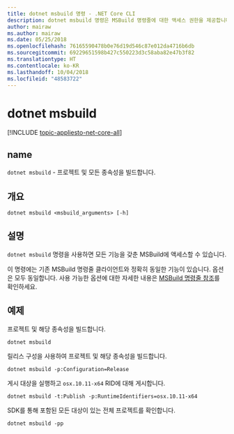 ```yaml
---
title: dotnet msbuild 명령 - .NET Core CLI
description: dotnet msbuild 명령은 MSBuild 명령줄에 대한 액세스 권한을 제공합니다.
author: mairaw
ms.author: mairaw
ms.date: 05/25/2018
ms.openlocfilehash: 76165590478b0e76d19d546c87e012da4716b6db
ms.sourcegitcommit: 69229651598b427c550223d3c58aba82e47b3f82
ms.translationtype: HT
ms.contentlocale: ko-KR
ms.lasthandoff: 10/04/2018
ms.locfileid: "48583722"
---
```

# <a name="dotnet-msbuild"></a>dotnet msbuild

[!INCLUDE [topic-appliesto-net-core-all](../../../includes/topic-appliesto-net-core-all.md)]

## <a name="name"></a>name

`dotnet msbuild` - 프로젝트 및 모든 종속성을 빌드합니다.

## <a name="synopsis"></a>개요

`dotnet msbuild <msbuild_arguments> [-h]`

## <a name="description"></a>설명

`dotnet msbuild` 명령을 사용하면 모든 기능을 갖춘 MSBuild에 액세스할 수 있습니다.

이 명령에는 기존 MSBuild 명령줄 클라이언트와 정확히 동일한 기능이 있습니다. 옵션은 모두 동일합니다. 사용 가능한 옵션에 대한 자세한 내용은 [MSBuild 명령줄 참조](/visualstudio/msbuild/msbuild-command-line-reference)를 확인하세요.

## <a name="examples"></a>예제

프로젝트 및 해당 종속성을 빌드합니다.

`dotnet msbuild`

릴리스 구성을 사용하여 프로젝트 및 해당 종속성을 빌드합니다.

`dotnet msbuild -p:Configuration=Release`

게시 대상을 실행하고 `osx.10.11-x64` RID에 대해 게시합니다.

`dotnet msbuild -t:Publish -p:RuntimeIdentifiers=osx.10.11-x64`

SDK를 통해 포함된 모든 대상이 있는 전체 프로젝트를 확인합니다.

`dotnet msbuild -pp`

